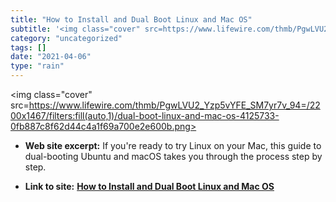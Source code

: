 ```yaml
---
title: "How to Install and Dual Boot Linux and Mac OS"
subtitle: '<img class="cover" src=https://www.lifewire.com/thmb/PgwLVU2_Yzp5vYFE_SM7yr7v_94=/2200x1467/filters:...'
category: "uncategorized"
tags: []
date: "2021-04-06"
type: "rain"
---
```

<img class="cover" src=https://www.lifewire.com/thmb/PgwLVU2_Yzp5vYFE_SM7yr7v_94=/2200x1467/filters:fill(auto,1)/dual-boot-linux-and-mac-os-4125733-0fb887c8f62d44c4a1f69a700e2e600b.png>



* **Web site excerpt:** If you're ready to try Linux on your Mac, this guide to dual-booting Ubuntu and macOS takes you through the process step by step.

* **Link to site:** **[How to Install and Dual Boot Linux and Mac OS](https://www.lifewire.com/dual-boot-linux-and-mac-os-4125733)**